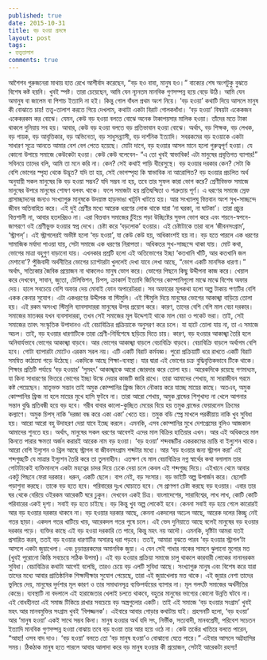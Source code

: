 ```yaml
---
published: true
date: 2015-10-31
title: বড় হওয়া প্রসঙ্গে
layout: post
tags:
- তত্ত্বতালাশ
comments: true
---
```

আশৈশব গুরুজনেরা মাথায় হাত রেখে আশীর্বাদ করেছেন, “বড় হও বাবা, মানুষ হও।” বাক্যের শেষ অংশটুকু বুঝতে বিশেষ কষ্ট হয়নি। খুবই স্পষ্ট। তারা চেয়েছেন, আমি যেন ন্যূনতম মানবিক গুণসম্পন্ন হয়ে বেড়ে উঠি। আমি যেন অমানুষ বা জালেম বা পিশাচ ইত্যাদি না হই। কিন্তু গোল বাঁধল প্রথম অংশ নিয়ে। ‘বড় হওয়া’ কথাটি দিয়ে আসলে মানুষ কী বোঝাতে চায়! তত্ত্ব-তালাশ করতে গিয়ে দেখলাম, কথাটা একটা বিরাট গোলকধাঁধা। ‘বড় হওয়া’ বিষয়টা একেকজন একেকরকম কর বোঝে। যেমন, কেউ বড় হওয়া বলতে বোঝে অনেক টাকাপয়সার মালিক হওয়া। তাঁদের মতে টাকা থাকলে দুনিয়ায় সব হয়। আবার, কেউ বড় হওয়া বলতে বড় প্রতিভাবান হওয়া বোঝে। অর্থাৎ, বড় শিক্ষক, বড় লেখক, বড় গায়ক, বড় আবৃত্তিকার, বড় অভিনেতা, বড় সাধুসন্ন্যাসী, বড় দার্শনিক ইত্যাদি। সবরকমের বড় হওয়াকে একটা সাধারণ সূত্রে আনতে আমার বেশ বেগ পেতে হয়েছে। মোটা দাগে, বড় হওয়ার আসল মানে হলো গুরুত্বপূর্ণ হওয়া। যে কোনো উপায়ে সমাজে কেউকেটা হওয়া। কেউ কেউ বলেবেন- “এ তো খুবই স্বাভাবিক! এটা মানুষের প্রবৃত্তিগত ব্যাপার!” সবিনয়ে তাদের বলি, আমি তা মনে করি না। কেন? সেই কথাই পাড়ি ধীরেসুস্থে।
বড় হওয়ার দরকার কেন? সেটা কি বেশি ভোগের স্পৃহা থেকে উদ্ভূত? যদি তা হয়, সেই ভোগস্পৃহা কি স্বাভাবিক না আরোপিত? বড় হওয়ার প্রচলিত অর্থ অনুযায়ী সকল মানুষের কি বড় হওয়া সম্ভব? যদি সম্ভব না হয়, তবে তার সুফল কারা ভোগ করে?
শ্রেণীবিভক্ত সমাজে মানুষের উপরে মানুষের শোষণ বলবৎ থাকে। ফলে সমাজটা হয় প্রতিদ্বন্দ্বিতা ও শত্রুতায় পূর্ণ। এ ধরণের সমাজে স্রেফ গ্রাসাচ্ছাদনের জন্যও সংখ্যাগুরু মানুষকে উদয়াস্ত হাড়ভাঙা খাটুনি খাটতে হয়। আর সংখ্যালঘু বিত্তবান অংশ সুখ-সাচ্ছন্দে জীবন অতিবাহিত করে। এই দুই শ্রেণীর মধ্যে আরেক ধরণের লোক থাকে যারা ‘না ঘরকা, না ঘাটকা’। তারা প্রচুর বিত্তশালী না, আবার হতদরিদ্রও না। এরা বিত্তবান সমাজের চুঁইয়ে পড়া উচ্ছিষ্টের সুফল ভোগ করে এবং শয়নে-স্বপনে-জাগরণে ওই শ্রেণীভুক্ত হওয়ার স্বপ্ন দেখে। চেষ্টা করে ‘বড়লোক’ হওয়ার। এই চেষ্টাটাকে তারা বলে ‘জীবনসংগ্রাম’, ‘স্ট্রাগল্’। এই স্ট্রাগলেরই অভীষ্ট হলো ‘বড় হওয়া’, যা কেউ কেউ হয়, অধিকাংশই হয় না। বড় হতে পারলে এক ধরণের সামাজিক মর্যাদা পাওয়া যায়, সেটা সমাজে এক ধরণের নিরাপত্তা। অধিকতর সুখ-সাচ্ছন্দে থাকা যায়। মোট কথা, ভোগের মাত্রা বহুগুণ বাড়ানো যায়। এখনকার প্রশ্নটি হলো এই অতিভোগের ইচ্ছা ‘কতখানি খাঁটি, আর কতখানি জল মেশানো’?
পুঁজিবাদী অর্থনীতির ভোগের চ্যাপ্টারটা খুললেই দেখা যাবে লেখা আছে, “ভোগ একটি মানসিক ধারণা।” অর্থাৎ, সত্যিকার জৈবিক প্রয়োজন না থাকলেও মানুষ ভোগ করে। ভোগের পিছনে কিছু উদ্দীপনা কাজ করে। খেয়াল করে দেখবেন, সাবান, জুতো, টেলিভিশন, চিপস্, ক্রাকার্স ইত্যাদি জিনিসের কোম্পানিগুলো মাঝে মাঝে বিশেষ অফার দেয়। হালে সবচেয়ে বেশি অফার দেয় মোবাই ফোন অপারেটররা। সব অফারের মূলকথা হলো অল্প টাকায় পণ্যটির বেশি একক কেনার সুযোগ। এটা একধরণের উদ্দীপক বা স্টিমুলি। এই স্টিমুলি দিয়ে মানুষের ভোগের আকাঙ্খা বাড়িয়ে তোলা হয়। এই রকম অসংখ্য স্টিমুলি ব্যাবসাদাররা মানুষের উপর প্রয়োগ করে। কারণ, তাদের বেশি বেশি মাল বেচা দরকার। সমাজের মাতব্বর যখন ব্যবসাদাররা, তখন সেই সমাজের মূল উদ্দেশ্যই থাকে মাল বেচা ও পকেট ভরা। তাই, সেই সমাজের তাবৎ সংস্কৃতিক উপাদানও এই বেচাবিক্রির প্রক্রিয়াকে অনুসরণ করে চলে। যা হাটে তোলা যায় না, তা এ সমাজে অচল। তাই, বড় হওয়ার ধারণাটিকে তারা শ্রেণী-নির্বিশেষে ছড়িয়ে দিতে চায়। কারণ, বড় হওয়ার আকাঙ্খা তৈরি হলে অনিবার্যভাবে ভোগের আকাঙ্খা বাড়বে। আর ভোগের আকাঙ্খা বাড়লে বেচাবিক্রি বাড়বে। বেচাবিক্রি বাড়লে অর্থাগম বেশি হবে।
 গোটা ব্যাপারটা মোটেও এরকম সরল নয়। এটি একটি বিরাট কর্মযজ্ঞ। পুরো প্রক্রিয়াটি ধরে রাখতে একটি বিরাট সমন্বিত কাঠামো গড়ে উঠেছে। একদিকে আছে শিক্ষা-ব্যবস্থা। যার দ্বারা এই ভোগের চক্র বুদ্ধিবৃত্তিকভাবে টিকে থাকে। শিক্ষার প্রতিটি পর্যায়ে ‘বড় হওয়ার’ ‘সুমহৎ’ আকাঙ্খাকে আরো জোরদার করে তোলা হয়। আরেকদিকে রয়েছে গণমাধ্যম, যা কিনা সাধারণের ভিতরে ভোগের ইচ্ছা উস্কে দেয়ার কাজটি জারি রাখে। তারা আমাদের শেখায়, মা সারাজীবন গরমে কষ্ট পেয়েছেন। মাতৃভক্ত সন্তান তাই অমুক কোম্পানির ফ্রিজ কিনে নৌকায় করে যাচ্ছে মায়ের কাছে। অতএব,  অমুক কোম্পানির ফ্রিজ না হলে মায়ের মুখে হাসি ফুটবে না। তারা আরো শেখায়, অমুক ব্রান্ডের শিশুখাদ্য না খেলে আপনার সন্তান বুদ্ধি প্রতিবন্ধী হয়ে বড় হবে। গরীব বাবার কালো-কুচ্ছিত মেয়ের বিয়ে হয় তমুক ব্রান্ডের ফেয়ারনেস ক্রিমের কল্যাণে। অমুক চিপস্ নাকি ‘দরজা বন্ধ করে একা একা’ খেতে হয়। তমুক বডি স্প্রে মাখলে পরকীয়ায় নাকি খুব সুবিধা হয়। আরো আরো বহু উদাহরণ দেয়া যাবে ইচ্ছে করলে। এমনকি, এসব কোম্পানির মুখে দেশপ্রেমের বুলিও আজকাল আমাদের শুনতে হয়। অর্থাৎ, মানুষের সকল ধরণের আবেগই এদের মাল বিক্রির হাতিয়ার এখন। আর এই অধিকতর মাল কিনতে পারার ক্ষমতা অর্জন করারই আরেক নাম বড় হওয়া।
‘বড় হওয়া’ শব্দবন্ধটির একরকমের ভ্রান্তি বা ইল্যুশন থাকে। আরো বেশি ইল্যুশন ও থ্রিল আছে স্ট্রাগল বা জীবনসংগ্রাম শব্দটার মধ্যে। আর ‘বড় হওয়ার জন্য স্ট্রাগল করা’ এই শব্দগুচ্ছটি যে মাত্রার ইল্যুশন তৈরি করে তা তুলনাহীন। এতক্ষণ যে মাল বেচাবিক্রির নগ্ন স্বার্থের কথা বলালাম তার গোটাটাকেই ব্যক্তিমানসে একটা মহত্বের চাদর দিয়ে ঢেকে দেয়া চলে কেবল এই শব্দগুচ্ছ দিয়ে।
এইখানে থেমে আবার একটু পিছনে ফেরা দরকার। ধরুন, একটি ছেলে। বাপ নেই, বড় সংসার। বড় ভাইটি অল্প উপার্জন করে। ছেলেটি পড়াশুনা করছে। তাকে বড় হতে হবে। পরিবারের দুঃখ ঘোচাতে হবে। সে প্রাণপণ চেষ্টা করছে বড় হওয়ার। এবার তার ঘর থেকে বেরিয়ে ওইরকম আরেকটি ঘরে ঢুকুন। দেখবেন একই চিত্র। বাংলাদেশের, সারাবিশ্বের, লাখ লাখ, কোটি কোটি পরিবারের একই দৃশ্য। সবাই বড় হতে চাইছে। বড় কিন্তু খুব অল্প লোকেই হবে। কেননা সবাই বড় হয়ে গেলে কারোরই আর বড় হওয়ার দরকার থাকবে না। বড় হওয়ার দরকার আছে, কেননা একদলের অঢেল আছে, আরেক দলের কিচ্ছু নেই গতর ছাড়া। একদল গতর খাটিয়ে খায়, আরেকদল গতর পুষে চলে। এই ভেদ দুনিয়াতে আছে বলেই মানুষের বড় হওয়ার দরকার পড়ে। ব্যক্তির কাছে এই বড় হওয়া দরকারি তে পারে, কিন্তু মহৎ নয় আদৌ। এমনকি, দৃষ্টিটা আমরা যতই প্রসারিত করব, ততই বড় হওয়ার ধারণাটির অসারত্ব ধরা পড়বে। ততই, আমারা বুঝতে পারব ‘বড় হওয়ার স্ট্রাগল’টা আসলে একটা জুয়াখেলা। এবং চূড়ান্তরকমের অমানবিক জুয়া। এ যেন সেই গাধার নাকের সামনে ঝুলানো মুলোর মত (খুবই পুরোনো কিন্তি সবচেয়ে সঠিক উপমা)।  এই বড় হওয়ার প্রক্রিয়া সমাজে চালু থাকলে কারবারী লোকের নানানরকম সুবিধা। বেচাবিক্রির কথাটা আগেই বলেছি, তারও চেয়ে বড় এলটি সুবিধা আছে। সংখ্যাগুরু মানুষ এবং বিশেষ করে যারা তাদের মধ্যে আবার প্রাতিষ্ঠানিক শিক্ষাদীক্ষার সুযোগ পেয়েছে, তারা এই জুয়াখেলায় মত্ত থাকে। এই জুয়ার নেশা তাদের ভুলিয়ে দেয়, মানুষের দুর্দশার মূল কারণ ও তার সমাধানসূত্র ব্যক্তিপর্যায়ের ব্যাপার না। মূল গলৎটি সমাজের অর্থনীতির কেন্দ্রে। ব্যবস্থাটি না বদলালে এই হারাজেতার খেলাই চলতে থাকবে, বহুতর মানুষের ভাগ্যের কোনো উন্নতি ঘটবে না।
এই বোধহীনতা এই সমাজ টিকিয়ে রাখার সবচেয়ে বড় অস্ত্রগুলোর একটি। তাই এই সমাজে ‘বড় হওয়ার সংগ্রাম’ খুবই মহৎ আর মানবমুক্তির সংগ্রাম খুবই ‘বিপজ্জনক’।
এইবারে আবার গোড়ার কথাটায় যাই। প্রহসনটি হলো, ‘বড় হওয়া’ আর ‘মানুষ হওয়া’ একই সাথে সম্ভব কিনা। মানুষ হওয়ার অর্থ যদি সৎ, নির্ভীক, সত্যবাদী, মানবপ্রেমী, পরিবেশ সচেতন ইত্যাদি মানবিক গুণসম্পন্ন হওয়া বোঝায় তবে বড় হওয়া তার আর হয়ে ওঠে না। কেউ তর্কের খাতিরে বলতে পারেন, “আহা! ওসব বাদ দাও। ‘বড় হওয়া’ বলতে তো ‘বড় মানুষ হওয়া’ও বোঝানো যেতে পারে।” এইবার আসলে অট্টহাসির সময়। ঠিকঠাক মানুষ হতে পারলে আবার আলাদা করে বড় মানুষ হওয়ার কী প্রয়োজন, সেটাই আরেকটা রহস্য!

